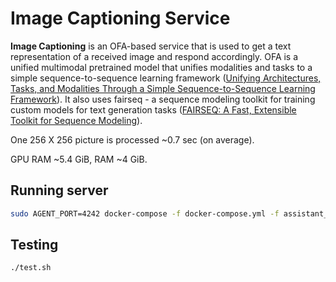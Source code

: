 # Image Captioning Service
**Image Captioning** is an OFA-based service that is used to get a text representation of a received image and respond accordingly. OFA is a unified multimodal pretrained model that unifies modalities and tasks to a simple sequence-to-sequence learning framework ([Unifying Architectures, Tasks, and Modalities Through a Simple Sequence-to-Sequence Learning Framework](http://arxiv.org/abs/2202.03052)). It also uses fairseq - a sequence modeling toolkit for training custom models for text generation tasks ([FAIRSEQ: A Fast, Extensible Toolkit for Sequence Modeling](https://aclanthology.org/N19-4009.pdf)). 

One 256 X 256 picture is processed ~0.7 sec (on average).

GPU RAM ~5.4 GiB, RAM ~4 GiB. 

## Running server

```sh
sudo AGENT_PORT=4242 docker-compose -f docker-compose.yml -f assistant_dists/dream/docker-compose.override.yml -f assistant_dists/dream/dev.yml -f assistant_dists/dream/test.yml up --build image-captioning
```

## Testing

```sh
./test.sh
```

